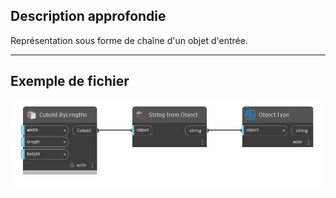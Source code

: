 ## Description approfondie
Représentation sous forme de chaîne d'un objet d'entrée.
___
## Exemple de fichier

![String from Object](./CoreNodeModels.FromObject_img.jpg)

